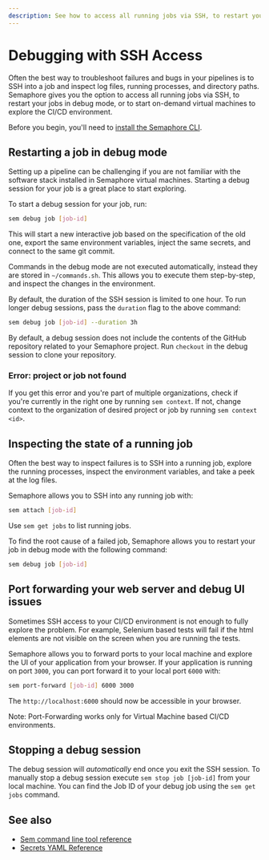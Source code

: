 ```yaml
---
description: See how to access all running jobs via SSH, to restart your jobs in debug mode, or to start on-demand VMs to explore the CI/CD environment.
---
```


# Debugging with SSH Access

Often the best way to troubleshoot failures and bugs in your pipelines is to
SSH into a job and inspect log files, running processes, and directory paths.
Semaphore gives you the option to access all running jobs via SSH, to
restart your jobs in debug mode, or to start on-demand virtual machines to
explore the CI/CD environment.

Before you begin, you'll need to [install the Semaphore CLI][install-cli].

## Restarting a job in debug mode

Setting up a pipeline can be challenging if you are not familiar with the
software stack installed in Semaphore virtual machines. Starting a debug
session for your job is a great place to start exploring.

To start a debug session for your job, run:

``` bash
sem debug job [job-id]
```

This will start a new interactive job based on the specification of the old one,
export the same environment variables, inject the same secrets, and connect to
the same git commit.

Commands in the debug mode are not executed automatically, instead they are
stored in `~/commands.sh`. This allows you to execute them step-by-step, and
inspect the changes in the environment.

By default, the duration of the SSH session is limited to one hour. To run
longer debug sessions, pass the `duration` flag to the above command:

``` bash
sem debug job [job-id] --duration 3h
```

By default, a debug session does not include the contents of the GitHub
repository related to your Semaphore project. Run `checkout` in the debug
session to clone your repository.

### Error: project or job not found

If you get this error and you're part of multiple organizations, check if
you're currently in the right one by running `sem context`. If not, change
context to the organization of desired project or job by running
`sem context <id>`.

## Inspecting the state of a running job

Often the best way to inspect failures is to SSH into a running job, explore the
running processes, inspect the environment variables, and take a peek at the
log files.

Semaphore allows you to SSH into any running job with:

``` bash
sem attach [job-id]
```

Use `sem get jobs` to list running jobs.


To find the root cause of a failed job, Semaphore allows you to restart your job
in debug mode with the following command:

``` bash
sem debug job [job-id]
```

## Port forwarding your web server and debug UI issues

Sometimes SSH access to your CI/CD environment is not enough to fully explore
the problem. For example, Selenium based tests will fail if the html elements
are not visible on the screen when you are running the tests.

Semaphore allows you to forward ports to your local machine and explore the UI
of your application from your browser. If your application is running on port
`3000`, you can port forward it to your local port `6000` with:

``` bash
sem port-forward [job-id] 6000 3000
```

The `http://localhost:6000` should now be accessible in your browser.

Note: Port-Forwarding works only for Virtual Machine based CI/CD environments.

## Stopping a debug session

The debug session will *automatically* end once you exit the SSH session. To
manually stop a debug session execute `sem stop job [job-id]` from your local
machine. You can find the Job ID of your debug job using the `sem get jobs`
command.

## See also

- [Sem command line tool reference](https://docs.semaphoreci.com/reference/sem-command-line-tool/)
- [Secrets YAML Reference](https://docs.semaphoreci.com/reference/secrets-yaml-reference/)

[install-cli]: https://docs.semaphoreci.com/reference/sem-command-line-tool/
